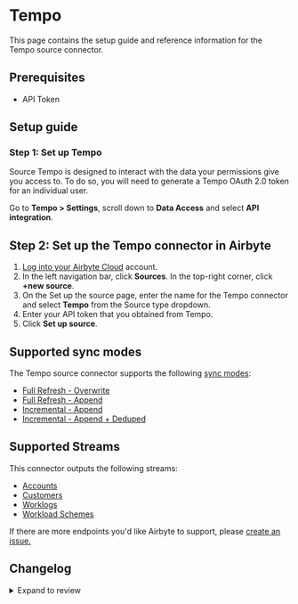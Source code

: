 # Tempo

This page contains the setup guide and reference information for the Tempo source connector.

## Prerequisites

- API Token

## Setup guide

### Step 1: Set up Tempo

Source Tempo is designed to interact with the data your permissions give you access to. To do so, you will need to generate a Tempo OAuth 2.0 token for an individual user.

Go to **Tempo &gt; Settings**, scroll down to **Data Access** and select **API integration**.

## Step 2: Set up the Tempo connector in Airbyte

1. [Log into your Airbyte Cloud](https://cloud.airbyte.com/workspaces) account.
2. In the left navigation bar, click **Sources**. In the top-right corner, click **+new source**.
3. On the Set up the source page, enter the name for the Tempo connector and select **Tempo** from the Source type dropdown.
4. Enter your API token that you obtained from Tempo.
5. Click **Set up source**.

## Supported sync modes

The Tempo source connector supports the following [ sync modes](https://docs.airbyte.com/cloud/core-concepts#connection-sync-modes):

- [Full Refresh - Overwrite](https://docs.airbyte.com/understanding-airbyte/connections/full-refresh-overwrite/)
- [Full Refresh - Append](https://docs.airbyte.com/understanding-airbyte/connections/full-refresh-append)
- [Incremental - Append](https://docs.airbyte.com/understanding-airbyte/connections/incremental-append)
- [Incremental - Append + Deduped](https://docs.airbyte.com/understanding-airbyte/connections/incremental-append-deduped)

## Supported Streams

This connector outputs the following streams:

- [Accounts](https://apidocs.tempo.io/#tag/Accounts)
- [Customers](https://apidocs.tempo.io/#tag/Customers)
- [Worklogs](https://apidocs.tempo.io/#tag/Worklogs)
- [Workload Schemes](https://apidocs.tempo.io/#tag/Workload-Schemes)

If there are more endpoints you'd like Airbyte to support, please [create an issue.](https://github.com/airbytehq/airbyte/issues/new/choose)

## Changelog

<details>
  <summary>Expand to review</summary>

| Version | Date       | Pull Request                                             | Subject                                                   |
| :------ | :--------- | :------------------------------------------------------- | :-------------------------------------------------------- |
| 0.3.12 | 2024-08-03 | [43152](https://github.com/airbytehq/airbyte/pull/43152) | Update dependencies |
| 0.3.11 | 2024-07-27 | [42778](https://github.com/airbytehq/airbyte/pull/42778) | Update dependencies |
| 0.3.10 | 2024-07-20 | [42178](https://github.com/airbytehq/airbyte/pull/42178) | Update dependencies |
| 0.3.9 | 2024-07-15 | [38790](https://github.com/airbytehq/airbyte/pull/38790) | Make compatible with the builder |
| 0.3.8 | 2024-07-13 | [41687](https://github.com/airbytehq/airbyte/pull/41687) | Update dependencies |
| 0.3.7 | 2024-07-10 | [41357](https://github.com/airbytehq/airbyte/pull/41357) | Update dependencies |
| 0.3.6 | 2024-07-09 | [41307](https://github.com/airbytehq/airbyte/pull/41307) | Update dependencies |
| 0.3.5 | 2024-07-06 | [40862](https://github.com/airbytehq/airbyte/pull/40862) | Update dependencies |
| 0.3.4 | 2024-06-25 | [40336](https://github.com/airbytehq/airbyte/pull/40336) | Update dependencies |
| 0.3.3 | 2024-06-22 | [40022](https://github.com/airbytehq/airbyte/pull/40022) | Update dependencies |
| 0.3.2 | 2024-05-21 | [38488](https://github.com/airbytehq/airbyte/pull/38488) | [autopull] base image + poetry + up_to_date |
| 0.3.1 | 2023-03-06 | [23231](https://github.com/airbytehq/airbyte/pull/23231) | Publish using low-code CDK Beta version |
| 0.3.0 | 2022-11-02 | [18936](https://github.com/airbytehq/airbyte/pull/18936) | Migrate to low code + certify to Beta + migrate to API v4 |
| 0.2.6 | 2022-09-08 | [16361](https://github.com/airbytehq/airbyte/pull/16361) | Avoid infinite loop for non-paginated APIs |
| 0.2.4 | 2021-11-08 | [7649](https://github.com/airbytehq/airbyte/pull/7649) | Migrate to the CDK |

</details>
